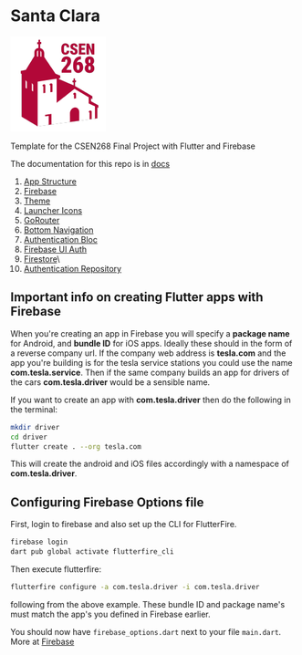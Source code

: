 # Santa Clara

![Santa Clara](/ios/Runner/Assets.xcassets/AppIcon.appiconset/Icon-App-83.5x83.5@2x.png)

Template for the CSEN268 Final Project with Flutter and Firebase

The documentation for this repo is in [docs](/docs)

1. [App Structure](/docs/AppStructure.md)
2. [Firebase](/docs/Firebase.md)
3. [Theme](/docs/Theme.md)
4. [Launcher Icons](/docs/LauncherIcons.md)
5. [GoRouter](/docs/Router.md)
6. [Bottom Navigation](/docs/BottomNavigation.md)
7. [Authentication Bloc](/docs/AuthenticationBloc.md)
8. [Firebase UI Auth](/docs/FirebaseUIAuth.md)
9. [Firestore](/docs/Firestore.md)\
10. [Authentication Repository](/docs/AuthenticationRepository.md)

## Important info on creating Flutter apps with Firebase

When you're creating an app in Firebase you will specify a **package name** for Android, and **bundle ID** for iOS apps. 
Ideally these should in the form of a reverse company url. If the company web address is **tesla.com** and the app you're building is for the tesla service stations you could use the name **com.tesla.service**. Then if the same company builds an app for drivers of the cars **com.tesla.driver** would be a sensible name. 

If you want to create an app with **com.tesla.driver** then do the following in the terminal:
```zsh
mkdir driver
cd driver
flutter create . --org tesla.com
```
This will create the android and iOS files accordingly with a namespace of **com.tesla.driver**. 

## Configuring Firebase Options file

First, login to firebase and also set up the CLI for FlutterFire.
```zsh
firebase login
dart pub global activate flutterfire_cli
```
Then execute flutterfire:
```zsh
flutterfire configure -a com.tesla.driver -i com.tesla.driver
```
following from the above example. These bundle ID and package name's must match the app's you defined in Firebase earlier.

You should now have `firebase_options.dart` next to your file `main.dart`. More at [Firebase](/docs/Firebase.md)







